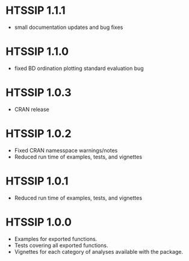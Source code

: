 # HTSSIP 1.1.1

* small documentation updates and bug fixes


# HTSSIP 1.1.0

* fixed BD ordination plotting standard evaluation bug


# HTSSIP 1.0.3 

* CRAN release


# HTSSIP 1.0.2

* Fixed CRAN namesspace warnings/notes
* Reduced run time of examples, tests, and vignettes


# HTSSIP 1.0.1

* Reduced run time of examples, tests, and vignettes


# HTSSIP 1.0.0

* Examples for exported functions.
* Tests covering all exported functions.
* Vignettes for each category of analyses available with the package.

